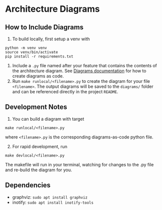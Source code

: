 # Architecture Diagrams

## How to Include Diagrams
1. To build locally, first setup a venv with
```
python -m venv venv
source venv/bin/activate
pip install -r requirements.txt
```
1. Include a `.py` file named after your feature that contains the contents of the architecture diagram. See [Diagrams documentation](https://diagrams.mingrammer.com/) for how to create diagrams as code.
2. Run `make runlocal/<filename>.py` to create the diagram for your file `<filename>`. The output diagrams will be saved to the `diagrams/` folder and can be referenced directly in the project `README`.

## Development Notes
1. You can build a diagram with target
```
make runlocal/<filename>.py
```
where `<filename>.py` is the corresponding diagrams-as-code python file.

2. For rapid development, run
```
make devlocal/<filename>.py
```
The makefile will run in your terminal, watching for changes to the .py file and re-build the diagram for you.

## Dependencies
- graphviz: `sudo apt install graphviz`
- inotify: `sudo apt install inotify-tools`